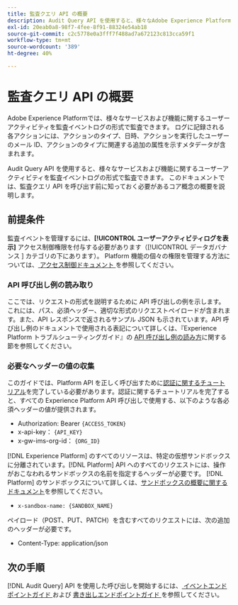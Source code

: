 ```yaml
---
title: 監査クエリ API の概要
description: Audit Query API を使用すると、様々なAdobe Experience Platform機能の指標データを取得できます。 このドキュメントでは、監査クエリ API を呼び出す前に知っておく必要があるコア概念の概要を説明します。
exl-id: 20eab0a8-98f7-4fee-8f91-88324e54ab18
source-git-commit: c2c5778e0a3fff7f488ad7a672123c813cca59f1
workflow-type: tm+mt
source-wordcount: '389'
ht-degree: 40%

---
```


# 監査クエリ API の概要

Adobe Experience Platformでは、様々なサービスおよび機能に関するユーザーアクティビティを監査イベントログの形式で監査できます。 ログに記録される各アクションには、アクションのタイプ、日時、アクションを実行したユーザーのメール ID、アクションのタイプに関連する追加の属性を示すメタデータが含まれます。

Audit Query API を使用すると、様々なサービスおよび機能に関するユーザーアクティビティを監査イベントログの形式で監査できます。 このドキュメントでは、監査クエリ API を呼び出す前に知っておく必要があるコア概念の概要を説明します。

## 前提条件

監査イベントを管理するには、**[!UICONTROL ユーザーアクティビティログを表示]** アクセス制御権限を付与する必要があります（[!UICONTROL  データガバナンス ] カテゴリの下にあります）。 Platform 機能の個々の権限を管理する方法については、[ アクセス制御ドキュメント ](../../../../access-control/home.md) を参照してください。

### API 呼び出し例の読み取り

ここでは、リクエストの形式を説明するために API 呼び出しの例を示します。これには、パス、必須ヘッダー、適切な形式のリクエストペイロードが含まれます。また、API レスポンスで返されるサンプル JSON も示されています。API 呼び出し例のドキュメントで使用される表記について詳しくは、『Experience Platform トラブルシューティングガイド』の [API 呼び出し例の読み方](../../../../landing/troubleshooting.md#how-do-i-format-an-api-request)に関する節を参照してください。

### 必要なヘッダーの値の収集

このガイドでは、Platform API を正しく呼び出すために[認証に関するチュートリアル](https://experienceleague.adobe.com/docs/experience-platform/landing/platform-apis/api-authentication.html?lang=ja)を完了している必要があります。認証に関するチュートリアルを完了すると、すべての Experience Platform API 呼び出しで使用する、以下のような各必須ヘッダーの値が提供されます。

* Authorization: Bearer `{ACCESS_TOKEN}`
* x-api-key： `{API_KEY}`
* x-gw-ims-org-id： `{ORG_ID}`

[!DNL Experience Platform] のすべてのリソースは、特定の仮想サンドボックスに分離されています。[!DNL Platform] API へのすべてのリクエストには、操作がおこなわれるサンドボックスの名前を指定するヘッダーが必要です。 [!DNL Platform] のサンドボックスについて詳しくは、[サンドボックスの概要に関するドキュメント](../../../../sandboxes/home.md)を参照してください。

* `x-sandbox-name: {SANDBOX_NAME}`

ペイロード（POST、PUT、PATCH）を含むすべてのリクエストには、次の追加のヘッダーが必要です。

* Content-Type: application/json

## 次の手順

[!DNL Audit Query] API を使用した呼び出しを開始するには、[ イベントエンドポイントガイド ](./events.md) および [ 書き出しエンドポイントガイド ](./export.md) を参照してください。
